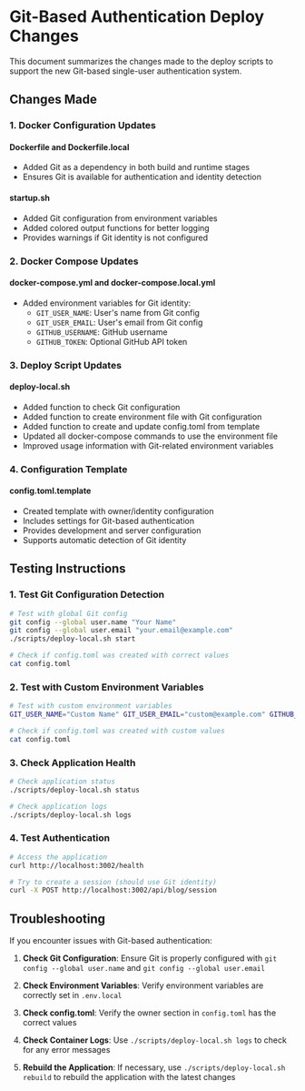 # Git-Based Authentication Deploy Changes

This document summarizes the changes made to the deploy scripts to support the new Git-based single-user authentication system.

## Changes Made

### 1. Docker Configuration Updates

#### Dockerfile and Dockerfile.local
- Added Git as a dependency in both build and runtime stages
- Ensures Git is available for authentication and identity detection

#### startup.sh
- Added Git configuration from environment variables
- Added colored output functions for better logging
- Provides warnings if Git identity is not configured

### 2. Docker Compose Updates

#### docker-compose.yml and docker-compose.local.yml
- Added environment variables for Git identity:
  - `GIT_USER_NAME`: User's name from Git config
  - `GIT_USER_EMAIL`: User's email from Git config
  - `GITHUB_USERNAME`: GitHub username
  - `GITHUB_TOKEN`: Optional GitHub API token

### 3. Deploy Script Updates

#### deploy-local.sh
- Added function to check Git configuration
- Added function to create environment file with Git configuration
- Added function to create and update config.toml from template
- Updated all docker-compose commands to use the environment file
- Improved usage information with Git-related environment variables

### 4. Configuration Template

#### config.toml.template
- Created template with owner/identity configuration
- Includes settings for Git-based authentication
- Provides development and server configuration
- Supports automatic detection of Git identity

## Testing Instructions

### 1. Test Git Configuration Detection

```bash
# Test with global Git config
git config --global user.name "Your Name"
git config --global user.email "your.email@example.com"
./scripts/deploy-local.sh start

# Check if config.toml was created with correct values
cat config.toml
```

### 2. Test with Custom Environment Variables

```bash
# Test with custom environment variables
GIT_USER_NAME="Custom Name" GIT_USER_EMAIL="custom@example.com" GITHUB_USERNAME="customuser" ./scripts/deploy-local.sh start

# Check if config.toml was created with custom values
cat config.toml
```

### 3. Check Application Health

```bash
# Check application status
./scripts/deploy-local.sh status

# Check application logs
./scripts/deploy-local.sh logs
```

### 4. Test Authentication

```bash
# Access the application
curl http://localhost:3002/health

# Try to create a session (should use Git identity)
curl -X POST http://localhost:3002/api/blog/session
```

## Troubleshooting

If you encounter issues with Git-based authentication:

1. **Check Git Configuration**: Ensure Git is properly configured with `git config --global user.name` and `git config --global user.email`

2. **Check Environment Variables**: Verify environment variables are correctly set in `.env.local`

3. **Check config.toml**: Verify the owner section in `config.toml` has the correct values

4. **Check Container Logs**: Use `./scripts/deploy-local.sh logs` to check for any error messages

5. **Rebuild the Application**: If necessary, use `./scripts/deploy-local.sh rebuild` to rebuild the application with the latest changes